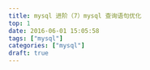 ```yaml
---
title: mysql 进阶（7）mysql 查询语句优化
top: 1
date: 2016-06-01 15:05:58
tags: ["mysql"]
categories: ["mysql"]
draft: true
---
```



